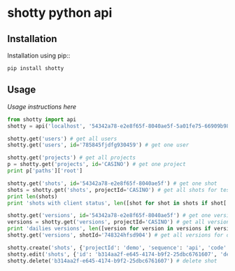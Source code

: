 shotty python api
===========================================================

Installation
------------

Installation using pip::

    pip install shotty

Usage
-----

*Usage instructions here*

```python
from shotty import api
shotty = api('localhost', '54342a78-e2e8f65f-8040ae5f-5a01fe75-66909b98')
```

```python
shotty.get('users') # get all users
shotty.get('users', id='785845fjdfg930459') # get one user
```

```python
shotty.get('projects') # get all projects
p = shotty.get('projects', id='CASINO') # get one project
print p['paths']['root']
```

```python
shotty.get('shots', id='54342a78-e2e8f65f-8040ae5f') # get one shot
shots = shotty.get('shots', projectId='CASINO') # get all shots for test project
print len(shots)
print 'shots with client status', len([shot for shot in shots if shot['status'] == 'client'])

```

```python
shotty.get('versions', id='54342a78-e2e8f65f-8040ae5f') # get one version
versions = shotty.get('versions', projectId='CASINO') # get all versions for test project
print 'dailies versions', len([version for version in versions if version['type'] == 'dailies'])
shotty.get('versions', shotId='748324hfsd904') # get all versions for one shot
```

```python
shotty.create('shots', {'projectId': 'demo', 'sequence': 'api', 'code': '002', 'creatorId': None}) # create shot
shotty.edit('shots', {'id': 'b314aa2f-e645-4174-b9f2-25dbc6761607', 'description': 'Test'}) # edit shot
shotty.delete('b314aa2f-e645-4174-b9f2-25dbc6761607') # delete shot
```